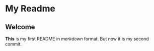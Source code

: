 # My Readme
## Welcome

**This** is my first README in *markdown* format.
But now it is my second commit.